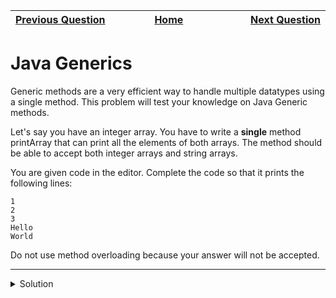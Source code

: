 | <img width=1000>[Previous Question](https://github.com/Kevin-Lago/java-hackerrank-solutions/tree/main/src/)</img> | <img width=1000>[Home](https://github.com/Kevin-Lago/java-hackerrank-solutions)</img> | <img width=1000>[Next Question](https://github.com/Kevin-Lago/java-hackerrank-solutions/tree/main/src/)</img> |
|:---|:---:|---:|

# Java Generics

Generic methods are a very efficient way to handle multiple datatypes using a single method. This problem will test your knowledge on Java Generic methods.

Let's say you have an integer array. You have to write a __single__ method printArray that can print all the elements of both arrays. The method should be able to accept both integer arrays and string arrays.

You are given code in the editor. Complete the code so that it prints the following lines:

```
1
2
3
Hello
World
```

Do not use method overloading because your answer will not be accepted.

---

<details><summary>Solution</summary>
    
```java
import java.util.Arrays;
import java.util.List;

public class Solution {

    public static void main(String[] args) {
        List<Integer> integers = Arrays.asList(1, 2, 3);
        List<String> strings = Arrays.asList("Hello", "World");

        printArray(integers);
        printArray(strings);
    }

    public static void printArray(List<?> list) {
        list.forEach(i -> System.out.println(i));
    }

}
```
</details>
